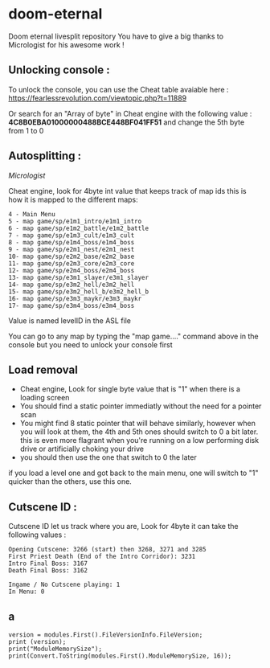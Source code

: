 # doom-eternal
Doom eternal livesplit repository
You have to give a big thanks to Micrologist for his awesome work !

## Unlocking console : 
To unlock the console, you can use the Cheat table avaiable here : 
https://fearlessrevolution.com/viewtopic.php?t=11889


Or search for an "Array of byte" in Cheat engine with the following value : **4C8B0EBA01000000488BCE448BF041FF51** and change the 5th byte from 1 to 0


## Autosplitting : 
*Micrologist*

Cheat engine, look for 4byte int value that keeps track of map ids this is how it is mapped to the different maps:

```
4 - Main Menu
5 - map game/sp/e1m1_intro/e1m1_intro
6 - map game/sp/e1m2_battle/e1m2_battle
7 - map game/sp/e1m3_cult/e1m3_cult
8 - map game/sp/e1m4_boss/e1m4_boss
9 - map game/sp/e2m1_nest/e2m1_nest
10- map game/sp/e2m2_base/e2m2_base
11- map game/sp/e2m3_core/e2m3_core
12- map game/sp/e2m4_boss/e2m4_boss
13- map game/sp/e3m1_slayer/e3m1_slayer
14- map game/sp/e3m2_hell/e3m2_hell
15- map game/sp/e3m2_hell_b/e3m2_hell_b
16- map game/sp/e3m3_maykr/e3m3_maykr
17- map game/sp/e3m4_boss/e3m4_boss
```
Value is named levelID in the ASL file 

You can go to any map by typing the "map game...." command above in the console but you need to unlock your console first 

## Load removal 

- Cheat engine, Look for single byte value that is "1" when there is a loading screen
- You should find a static pointer immediatly without the need for a pointer scan
- You might find 8 static pointer that will behave similarly, however when you will look at them, the 4th and 5th ones should switch to 0 a bit later. this is even more flagrant when you're running on a low performing disk drive or artificially choking your drive
- you should then use the one that switch to 0 the later

if you load a level one and got back to the main menu, one will switch to "1" quicker than the others, use this one.

## Cutscene ID : 

Cutscene ID let us track where you are, Look for 4byte it can take the following values : 

```
Opening Cutscene: 3266 (start) then 3268, 3271 and 3285
First Priest Death (End of the Intro Corridor): 3231
Intro Final Boss: 3167
Death Final Boss: 3162

Ingame / No Cutscene playing: 1
In Menu: 0
```

## a
```
version = modules.First().FileVersionInfo.FileVersion;
print (version);
print("ModuleMemorySize");
print(Convert.ToString(modules.First().ModuleMemorySize, 16));
```
